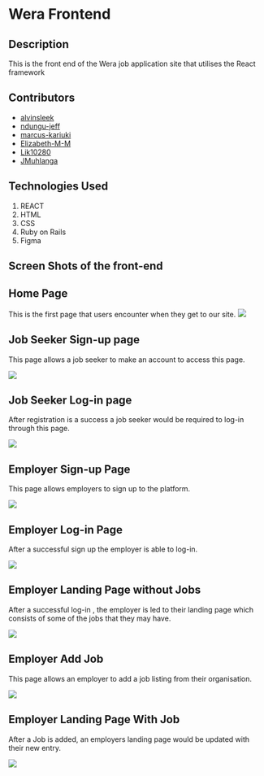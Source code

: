 # Wera Frontend

## Description
This is the front end of the Wera job application site that utilises the React framework

## Contributors

- [alvinsleek](https://github.com/alvinsleek)
- [ndungu-jeff](https://github.com/ndungu-jeff)
- [marcus-kariuki](https://github.com/marcus-kariuki)
- [Elizabeth-M-M](https://github.com/Elizabeth-M-M)
- [Lik10280](https://github.com/Lik10280)
- [JMuhlanga](https://github.com/JMuhlanga)

## Technologies Used
1.  REACT
2.  HTML
3.  CSS
4.  Ruby on Rails
5.  Figma

## Screen Shots of the front-end

## Home Page

This is the first page that users encounter when they get to our site.
<img src = "ScreenShots/landingpage.jpeg" />



## Job Seeker Sign-up page

This page allows a job seeker to make an account to access this page.

<img src = "ScreenShots/jobseekersignup.jpeg" />


## Job Seeker Log-in page

After registration is a success a job seeker would be required to log-in through this page.


<img src = "ScreenShots/jobseekerlogin.jpeg" />


## Employer Sign-up Page 

This page allows employers to sign up to the platform. 

<img src = "ScreenShots/employersignup.jpeg" />


## Employer Log-in Page

After a successful sign up the employer is able to log-in. 

<img src = "ScreenShots/employerlogin.jpeg" />


## Employer Landing Page without Jobs

After a successful log-in , the employer is led to their landing page which consists of some of the jobs that they may have. 

<img src = "ScreenShots/employerlistingwithoutjob.jpeg" />


## Employer Add Job

This page allows an employer to add a job listing from their organisation.

<img src = "ScreenShots/employeraddjob.jpeg" />



## Employer Landing Page With Job

After a Job is added, an employers landing page would be updated with their new entry. 


<img src = "ScreenShots/employerwithjob.jpeg" />


## 



